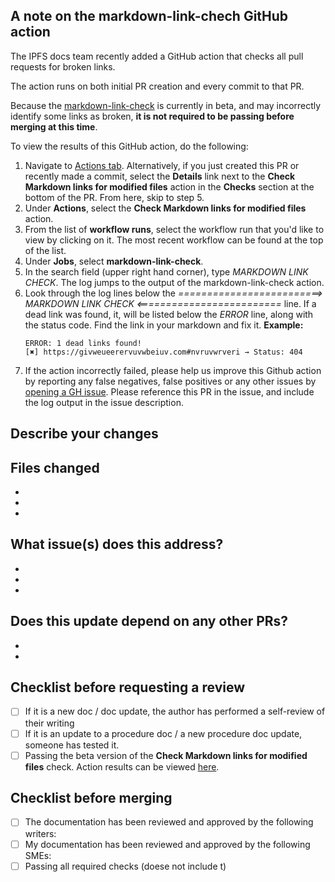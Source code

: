 <!-- 
Please feel free to delete this note AFTER reading through it :) 
!-->

## A note on the markdown-link-chech GitHub action

The IPFS docs team recently added a GitHub action that checks all pull requests for broken links.

The action runs on both initial PR creation and every commit to that PR.

Because the [markdown-link-check](https://github.com/ipfs/ipfs-docs/actions/workflows/action.yml) is currently in beta, and may incorrectly identify some links as broken, **it is not required to be passing before merging at this time**. 

To view the results of this GitHub action, do the following:

1. Navigate to [Actions tab](https://github.com/ipfs/ipfs-docs/actions). Alternatively, if you just created this PR or recently made a commit, select the **Details** link next to the **Check Markdown links for modified files** action in the **Checks** section at the bottom of the PR. From here, skip to step 5.
1. Under **Actions**, select the **Check Markdown links for modified files** action.
1. From the list of **workflow runs**, select the workflow run that you'd like to view by clicking on it. The most recent workflow can be found at the top of the list. 
1. Under **Jobs**, select **markdown-link-check**.
1. In the search field (upper right hand corner), type _MARKDOWN LINK CHECK_. The log jumps to the output of the markdown-link-check action.
1. Look through the log lines below the _=========================> MARKDOWN LINK CHECK <=========================_ line. 
   If a dead link was found, it, will be listed below the _ERROR_ line, along with the status code. Find the link in your markdown and fix it.
   **Example:**
   ``` 
   ERROR: 1 dead links found!
   [✖] https://givweueerervuvwbeiuv.com#nvruvwrveri → Status: 404
   ``` 
1. If the action incorrectly failed, please help us improve this Github action by reporting any false negatives, false positives or any other issues by [opening a GH issue](https://github.com/ipfs/ipfs-docs/issues/new/choose). Please reference this PR in the issue, and include the log output in the issue description.
<!-- 
Please feel free to delete everything above this comment line after reading the note on the markdown-link-chech GitHub action :) 
!-->


## Describe your changes
<!-- 
In a few sentences, described the changes made here, and why the changes are being made
!-->


## Files changed
<!-- 
Add the paths of the files that are being updated in this PR
!-->
- <!-- EXAMPLE: docs/install/ipfs-companion.md !-->
- 
- 

## What issue(s) does this address?

<!-- 
Add links to any issues that this PR addresses
!-->

- 
- 
- 

## Does this update depend on any other PRs?

<!-- 
Add links to any PRs that this PR depends on. For example, if this is a documentation update describing a new feature that imust be tested and merged before the documentation can be published, link to that PR here
!-->

- 
- 

## Checklist before requesting a review
- [ ] If it is a new doc / doc update, the author has performed a self-review of their writing
- [ ] If it is an update to a procedure doc / a new procedure doc update, someone has tested it.
- [ ] Passing the beta version of the **Check Markdown links for modified files** check. Action results can be viewed [here](https://github.com/ipfs/ipfs-docs/actions/workflows/action.yml).

## Checklist before merging
- [ ] The documentation has been reviewed and approved by the following writers: <!-- Add the GH handles of one or more subject matter experts who have reviewed and approved this change for writing style, grammar, spelling, formatting, etc.. !--> 
- [ ] My documentation has been reviewed and approved by the following SMEs: <!-- Add the GH handles of one or more subject matter experts who have reviewed and approved this change for technical correctness. !--> 
- [ ] Passing all required checks (doese not include t)
